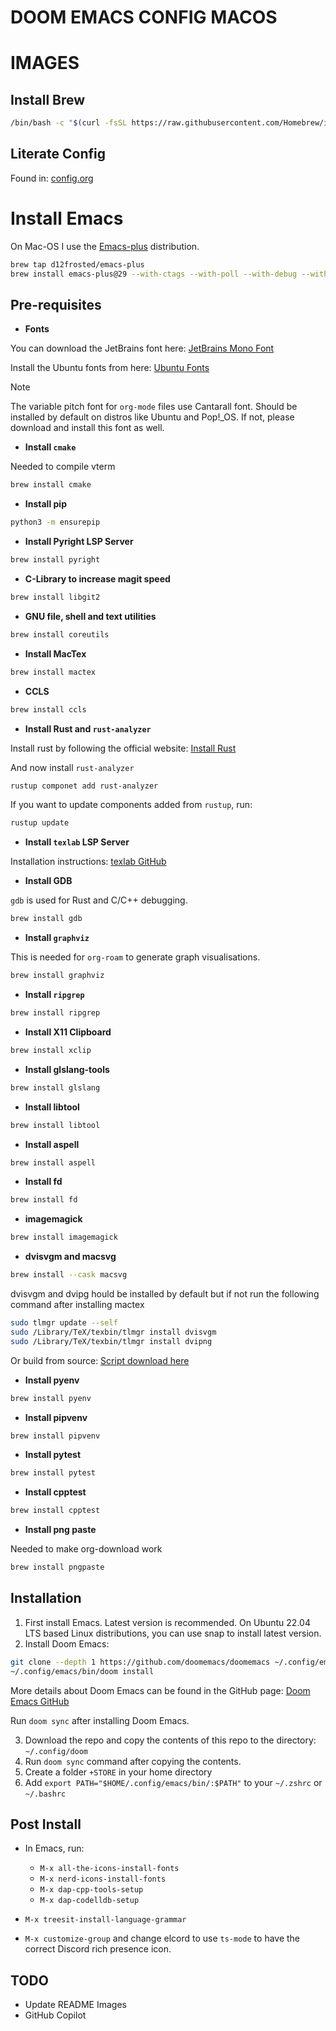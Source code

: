 # DOOM EMACS CONFIG MACOS

# IMAGES

## Install Brew

``` bash
/bin/bash -c "$(curl -fsSL https://raw.githubusercontent.com/Homebrew/install/HEAD/install.sh)"
```

## Literate Config
Found in: [config.org](./config.org)

# Install Emacs
On Mac-OS I use the [Emacs-plus](https://github.com/d12frosted/homebrew-emacs-plus) distribution.

``` bash
brew tap d12frosted/emacs-plus
brew install emacs-plus@29 --with-ctags --with-poll --with-debug --with-dbus --with-modern-pen-lds56-icon --with-native-comp --with-mailutils --with-imagemagick
```

## Pre-requisites

- **Fonts**

You can download the JetBrains font here: [JetBrains Mono Font](https://www.jetbrains.com/lp/mono/)

Install the Ubuntu fonts from here: [Ubuntu Fonts](https://design.ubuntu.com/font)
> [!NOTE]
> The variable pitch font for `org-mode` files use Cantarall font. Should be installed by default on distros like Ubuntu and Pop!_OS. If not, please download and install this font as well.

- **Install `cmake`**

Needed to compile vterm

``` bash
brew install cmake
```

- **Install pip**

``` bash
python3 -m ensurepip
```

- **Install Pyright LSP Server**

``` bash
brew install pyright
```

- **C-Library to increase magit speed**

``` bash
brew install libgit2
```

- **GNU file, shell and text utilities**

``` bash
brew install coreutils
```

- **Install MacTex**

``` bash
brew install mactex
```

- **CCLS**

``` bash
brew install ccls
```

- **Install Rust and `rust-analyzer`**

Install rust by following the official website: [Install Rust](https://www.rust-lang.org/tools/install)

And now install `rust-analyzer`

``` bash
rustup componet add rust-analyzer
```

If you want to update components added from `rustup`, run:

``` bash
rustup update
```

- **Install `texlab` LSP Server**

Installation instructions: [texlab GitHub](https://github.com/latex-lsp/texlab)

- **Install GDB**

`gdb` is used for Rust and C/C++ debugging.

``` bash
brew install gdb
```

 - **Install `graphviz`**

This is needed for `org-roam` to generate graph visualisations.

``` bash
brew install graphviz
```

- **Install `ripgrep`**

``` bash
brew install ripgrep
```

- **Install X11 Clipboard**

``` bash
brew install xclip
```

- **Install glslang-tools**

``` bash
brew install glslang
```

- **Install libtool**

``` bash
brew install libtool
```

- **Install aspell**

``` bash
brew install aspell
```

- **Install fd**

``` bash
brew install fd
```

- **imagemagick**

``` bash
brew install imagemagick
```

- **dvisvgm and macsvg**

``` bash
brew install --cask macsvg
```

dvisvgm and dvipg hould be installed by default but if not run the following command after installing mactex

``` bash
sudo tlmgr update --self 
sudo /Library/TeX/texbin/tlmgr install dvisvgm
sudo /Library/TeX/texbin/tlmgr install dvipng
```

Or build from source: [Script download here](https://gist.github.com/tobywf/aeeeee63053aaaa841b4032963406684)

- **Install pyenv**

``` bash
brew install pyenv
```

- **Install pipvenv**

``` bash
brew install pipvenv
```

- **Install pytest**

``` bash
brew install pytest
```

- **Install cpptest**

``` bash
brew install cpptest
```


- **Install png paste**

Needed to make org-download work

``` bash
brew install pngpaste
```


## Installation

1. First install Emacs. Latest version is recommended. On Ubuntu 22.04 LTS based Linux distributions, you can use snap to install latest version.
2. Install Doom Emacs:

``` bash
git clone --depth 1 https://github.com/doomemacs/doomemacs ~/.config/emacs
~/.config/emacs/bin/doom install
```
More details about Doom Emacs can be found in the GitHub page: [Doom Emacs GitHub](https://github.com/doomemacs/doomemacs)

Run `doom sync` after installing Doom Emacs.

3. Download the repo and copy the contents of this repo to the directory: `~/.config/doom`
4. Run `doom sync` command after copying the contents.
5. Create a folder `+STORE` in your home directory
6. Add `export PATH="$HOME/.config/emacs/bin/:$PATH"` to your `~/.zshrc` or `~/.bashrc`

## Post Install

- In Emacs, run:
  - `M-x all-the-icons-install-fonts`
  - `M-x nerd-icons-install-fonts`
  - `M-x dap-cpp-tools-setup`
  - `M-x dap-codelldb-setup`

- `M-x treesit-install-language-grammar`
- `M-x customize-group` and change elcord to use `ts-mode` to have the correct Discord rich presence icon.
## TODO
- Update README Images
- GitHub Copilot
